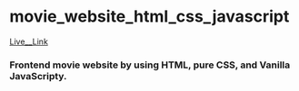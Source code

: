 # movie_website_html_css_javascript

[Live__Link](https://60dd9ec1b6defcd4082fb2dc--inspiring-colden-4dfc5f.netlify.app)

### Frontend movie website by using HTML, pure CSS, and Vanilla JavaScripty.
